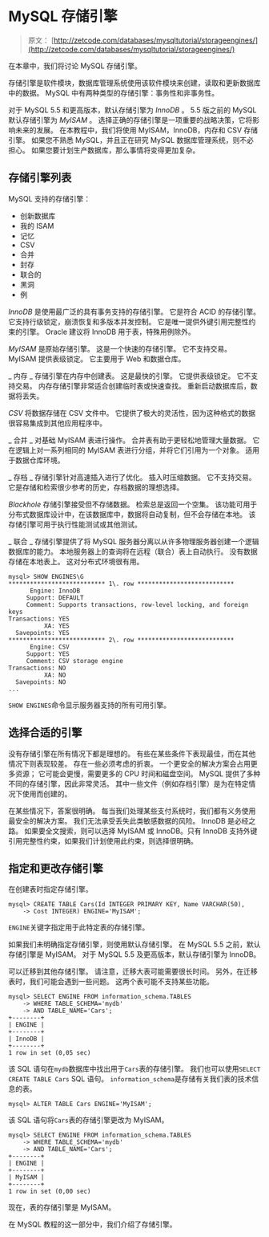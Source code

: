 # MySQL 存储引擎

> 原文： [http://zetcode.com/databases/mysqltutorial/storageengines/](http://zetcode.com/databases/mysqltutorial/storageengines/)

在本章中，我们将讨论 MySQL 存储引擎。

存储引擎是软件模块，数据库管理系统使用该软件模块来创建，读取和更新数据库中的数据。 MySQL 中有两种类型的存储引擎：事务性和非事务性。

对于 MySQL 5.5 和更高版本，默认存储引擎为 _InnoDB_ 。 5.5 版之前的 MySQL 默认存储引擎为 _MyISAM_ 。 选择正确的存储引擎是一项重要的战略决策，它将影响未来的发展。 在本教程中，我们将使用 MyISAM，InnoDB，内存和 CSV 存储引擎。 如果您不熟悉 MySQL，并且正在研究 MySQL 数据库管理系统，则不必担心。 如果您要计划生产数据库，那么事情将变得更加复杂。

## 存储引擎列表

MySQL 支持的存储引擎：

*   创新数据库
*   我的 ISAM
*   记忆
*   CSV
*   合并
*   封存
*   联合的
*   黑洞
*   例

_InnoDB_ 是使用最广泛的具有事务支持的存储引擎。 它是符合 ACID 的存储引擎。 它支持行级锁定，崩溃恢复和多版本并发控制。 它是唯一提供外键引用完整性约束的引擎。 Oracle 建议将 InnoDB 用于表，特殊用例除外。

_MyISAM_ 是原始存储引擎。 这是一个快速的存储引擎。 它不支持交易。 MyISAM 提供表级锁定。 它主要用于 Web 和数据仓库。

_ 内存 _ 存储引擎在内存中创建表。 这是最快的引擎。 它提供表级锁定。 它不支持交易。 内存存储引擎非常适合创建临时表或快速查找。 重新启动数据库后，数据将丢失。

_CSV_ 将数据存储在 CSV 文件中。 它提供了极大的灵活性，因为这种格式的数据很容易集成到其他应用程序中。

_ 合并 _ 对基础 MyISAM 表进行操作。 合并表有助于更轻松地管理大量数据。 它在逻辑上对一系列相同的 MyISAM 表进行分组，并将它们引用为一个对象。 适用于数据仓库环境。

_ 存档 _ 存储引擎针对高速插入进行了优化。 插入时压缩数据。 它不支持交易。 它是存储和检索很少参考的历史，存档数据的理想选择。

_Blackhole_ 存储引擎接受但不存储数据。 检索总是返回一个空集。 该功能可用于分布式数据库设计中，在该数据库中，数据将自动复制，但不会存储在本地。 该存储引擎可用于执行性能测试或其他测试。

_ 联合 _ 存储引擎提供了将 MySQL 服务器分离以从许多物理服务器创建一个逻辑数据库的能力。 本地服务器上的查询将在远程（联合）表上自动执行。 没有数据存储在本地表上。 这对分布式环境很有用。

```
mysql> SHOW ENGINES\G
*************************** 1\. row ***************************
      Engine: InnoDB
     Support: DEFAULT
     Comment: Supports transactions, row-level locking, and foreign keys
Transactions: YES
          XA: YES
  Savepoints: YES
*************************** 2\. row ***************************
      Engine: CSV
     Support: YES
     Comment: CSV storage engine
Transactions: NO
          XA: NO
  Savepoints: NO
...

```

`SHOW ENGINES`命令显示服务器支持的所有可用引擎。

## 选择合适的引擎

没有存储引擎在所有情况下都是理想的。 有些在某些条件下表现最佳，而在其他情况下则表现较差。 存在一些必须考虑的折衷。 一个更安全的解决方案会占用更多资源； 它可能会更慢，需要更多的 CPU 时间和磁盘空间。 MySQL 提供了多种不同的存储引擎，因此非常灵活。 其中一些文件（例如存档引擎）是为在特定情况下使用而创建的。

在某些情况下，答案很明确。 每当我们处理某些支付系统时，我们都有义务使用最安全的解决方案。 我们无法承受丢失此类敏感数据的风险。 InnoDB 是必经之路。 如果要全文搜索，则可以选择 MyISAM 或 InnoDB。只有 InnoDB 支持外键引用完整性约束，如果我们计划使用此约束，则选择很明确。

## 指定和更改存储引擎

在创建表时指定存储引擎。

```
mysql> CREATE TABLE Cars(Id INTEGER PRIMARY KEY, Name VARCHAR(50), 
    -> Cost INTEGER) ENGINE='MyISAM';

```

`ENGINE`关键字指定用于此特定表的存储引擎。

如果我们未明确指定存储引擎，则使用默认存储引擎。 在 MySQL 5.5 之前，默认存储引擎是 MyISAM。 对于 MySQL 5.5 及更高版本，默认存储引擎为 InnoDB。

可以迁移到其他存储引擎。 请注意，迁移大表可能需要很长时间。 另外，在迁移表时，我们可能会遇到一些问题。 这两个表可能不支持某些功能。

```
mysql> SELECT ENGINE FROM information_schema.TABLES
    -> WHERE TABLE_SCHEMA='mydb'
    -> AND TABLE_NAME='Cars';
+--------+
| ENGINE |
+--------+
| InnoDB |
+--------+
1 row in set (0,05 sec)

```

该 SQL 语句在`mydb`数据库中找出用于`Cars`表的存储引擎。 我们也可以使用`SELECT CREATE TABLE Cars` SQL 语句。 `information_schema`是存储有关我们表的技术信息的表。

```
mysql> ALTER TABLE Cars ENGINE='MyISAM';

```

该 SQL 语句将`Cars`表的存储引擎更改为 MyISAM。

```
mysql> SELECT ENGINE FROM information_schema.TABLES
    -> WHERE TABLE_SCHEMA='mydb'
    -> AND TABLE_NAME='Cars';
+--------+
| ENGINE |
+--------+
| MyISAM |
+--------+
1 row in set (0,00 sec)

```

现在，表的存储引擎是 MyISAM。

在 MySQL 教程的这一部分中，我们介绍了存储引擎。